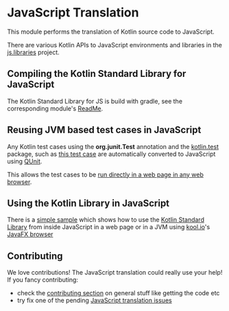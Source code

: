 # JavaScript Translation

This module performs the translation of Kotlin source code to JavaScript.

There are various Kotlin APIs to JavaScript environments and libraries in the [js.libraries](https://github.com/JetBrains/kotlin/tree/master/js/js.libraries/src) project.

## Compiling the Kotlin Standard Library for JavaScript

The Kotlin Standard Library for JS is build with gradle, see the corresponding module's [ReadMe](../libraries/stdlib/js/ReadMe.md). 


## Reusing JVM based test cases in JavaScript

Any Kotlin test cases using the **org.junit.Test** annotation and the [kotlin.test](../libraries/kotlin.test) package, such as [this test case](../libraries/stdlib/test/text/StringNumberConversionTest.kt#L16) are automatically converted to JavaScript using [QUnit](http://qunitjs.com/).

This allows the test cases to be [run directly in a web page in any web browser](../libraries/stdlib/js/ReadMe.md).

## Using the Kotlin Library in JavaScript

There is a [simple sample](https://github.com/JetBrains/kotlin/blob/master/libraries/examples/browser-example/ReadMe.md) which shows how to use the [Kotlin Standard Library](https://kotlinlang.org/api/latest/jvm/stdlib/index.html) from inside JavaScript in a web page or in a JVM using [kool.io](http://kool.io/)'s [JavaFX browser](https://github.com/koolio/kool/blob/master/samples/kool-template-sample/ReadMe.md)

## Contributing

We love contributions! The JavaScript translation could really use your help! If you fancy contributing:

* check the [contributing section](https://github.com/JetBrains/kotlin/blob/master/ReadMe.md) on general stuff like getting the code etc
* try fix one of the pending [JavaScript translation issues](https://youtrack.jetbrains.com/issues/KT?q=Subsystems:%20%7BBack-end.%20JavaScript%7D%20-Resolved)
